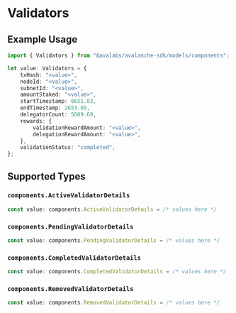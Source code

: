 # Validators

## Example Usage

```typescript
import { Validators } from "@avalabs/avalanche-sdk/models/components";

let value: Validators = {
    txHash: "<value>",
    nodeId: "<value>",
    subnetId: "<value>",
    amountStaked: "<value>",
    startTimestamp: 8651.03,
    endTimestamp: 2653.89,
    delegatorCount: 5089.69,
    rewards: {
        validationRewardAmount: "<value>",
        delegationRewardAmount: "<value>",
    },
    validationStatus: "completed",
};
```

## Supported Types

### `components.ActiveValidatorDetails`

```typescript
const value: components.ActiveValidatorDetails = /* values here */
```

### `components.PendingValidatorDetails`

```typescript
const value: components.PendingValidatorDetails = /* values here */
```

### `components.CompletedValidatorDetails`

```typescript
const value: components.CompletedValidatorDetails = /* values here */
```

### `components.RemovedValidatorDetails`

```typescript
const value: components.RemovedValidatorDetails = /* values here */
```

